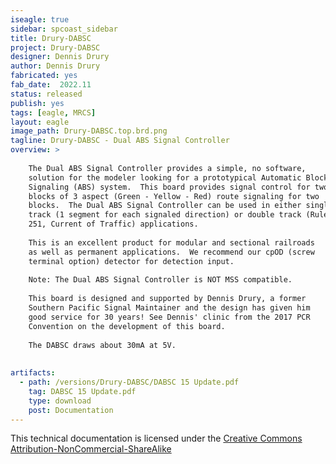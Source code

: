 ```yaml
---
iseagle: true
sidebar: spcoast_sidebar
title: Drury-DABSC
project: Drury-DABSC
designer: Dennis Drury
author: Dennis Drury
fabricated: yes
fab_date:  2022.11
status: released
publish: yes
tags: [eagle, MRCS]
layout: eagle
image_path: Drury-DABSC.top.brd.png
tagline: Drury-DABSC - Dual ABS Signal Controller
overview: >
    
    The Dual ABS Signal Controller provides a simple, no software,
    solution for the modeler looking for a prototypical Automatic Block
    Signaling (ABS) system.  This board provides signal control for two
    blocks of 3 aspect (Green - Yellow - Red) route signaling for two
    blocks.  The Dual ABS Signal Controller can be used in either single
    track (1 segment for each signaled direction) or double track (Rule
    251, Current of Traffic) applications.
    
    This is an excellent product for modular and sectional railroads
    as well as permanent applications.  We recommend our cpOD (screw
    terminal option) detector for detection input.
    
    Note: The Dual ABS Signal Controller is NOT MSS compatible.
    
    This board is designed and supported by Dennis Drury, a former
    Southern Pacific Signal Maintainer and the design has given him
    good service for 30 years! See Dennis' clinic from the 2017 PCR
    Convention on the development of this board.
    
    The DABSC draws about 30mA at 5V.
    
    
artifacts:
  - path: /versions/Drury-DABSC/DABSC 15 Update.pdf
    tag: DABSC 15 Update.pdf
    type: download
    post: Documentation
---
```



This technical documentation is licensed under the [Creative Commons Attribution-NonCommercial-ShareAlike](https://creativecommons.org/licenses/by-nc-sa/3.0/)
